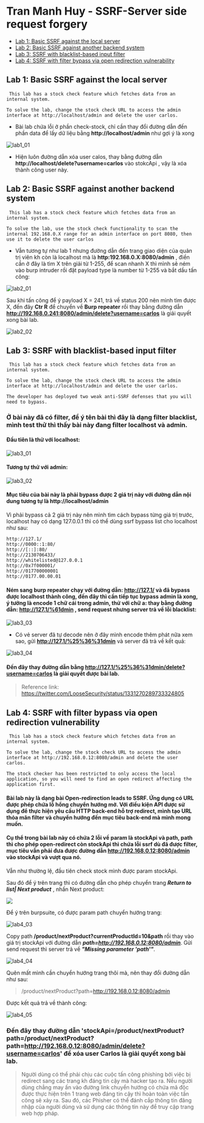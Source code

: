 # Tran Manh Huy - SSRF-Server side request forgery 

* [Lab 1: Basic SSRF against the local server](#lab-1-basic-ssrf-against-the-local-server)
* [Lab 2: Basic SSRF against another backend system](#lab-2-basic-ssrf-against-another-backend-system)
* [Lab 3: SSRF with blacklist-based input filter](#lab-3-ssrf-with-blacklist-based-input-filter)
* [Lab 4: SSRF with filter bypass via open redirection vulnerability](#lab-4-ssrf-with-filter-bypass-via-open-redirection-vulnerability)

## Lab 1: Basic SSRF against the local server

```
 This lab has a stock check feature which fetches data from an internal system.

To solve the lab, change the stock check URL to access the admin interface at http://localhost/admin and delete the user carlos. 

```

- Bài lab chứa lỗi ở phần check-stock, chỉ cần thay đổi đường dẫn đến phần data để lấy dữ liệu bằng **http://localhost/admin** như gợi ý là xong

![lab1_01](https://github.com/manhhuy2002/hello-world/blob/main/ssrf/lab1_01.jpg)

- Hiện luôn đường dẫn xóa user calos, thay bằng đường dẫn **http://localhost/delete?username=carlos** vào stokcApi , vậy là xóa thành công user này.

## Lab 2: Basic SSRF against another backend system

```
 This lab has a stock check feature which fetches data from an internal system.

To solve the lab, use the stock check functionality to scan the internal 192.168.0.X range for an admin interface on port 8080, then use it to delete the user carlos

```
- Vẫn tương tự như lab 1 nhưng đường dẫn đến trang giao diện của quản trị viên kh còn là localhost mà là **http:192.168.0.X:8080/admin** , điền cần ở đây là tìm X trên giải từ 1-255, để scan nhanh X thì mình sẽ ném vào burp intruder rồi đặt payload type là number từ 1-255 và bắt dầu tấn công:

![lab2_01](https://github.com/manhhuy2002/hello-world/blob/main/ssrf/lab2_01.jpg)

Sau khi tấn công để ý payload X = 241, trả về status 200 nên mình tìm được X, đến đây **Ctr R** để chuyển về **Burp repeater** rồi thay bằng đường dẫn **http://192.168.0.241:8080/admin/delete?username=carlos** là giải quyết xong bài lab.

![lab2_02](https://github.com/manhhuy2002/hello-world/blob/main/ssrf/lab2_02.jpg)

## Lab 3: SSRF with blacklist-based input filter

```
 This lab has a stock check feature which fetches data from an internal system.

To solve the lab, change the stock check URL to access the admin interface at http://localhost/admin and delete the user carlos.

The developer has deployed two weak anti-SSRF defenses that you will need to bypass. 

```

### Ở bài này đã có filter, để ý tên bài thì đây là dạng filter blacklist, mình test thử thì thấy bài này đang filter localhost và admin.
#### Đầu tiên là thử với localhost:

![lab3_01](https://github.com/manhhuy2002/hello-world/blob/main/ssrf/lab3_01.jpg)

#### Tương tự thử với admin:

![lab3_02](https://github.com/manhhuy2002/hello-world/blob/main/ssrf/lab3_02.jpg)

#### Mục tiêu của bài này là phải bypass được 2 giá trị này với đường dẫn nội dung tương tự là http://localhost/admin
Vì phải bypass cả 2 giá trị này nên mình tìm cách bypass từng giá trị trước, localhost hay có dạng 127.0.0.1 thì có thể dùng ssrf bypass list cho localhost như sau:

```
http://127.1/
http://0000::1:80/
http://[::]:80/
http://2130706433/
http://whitelisted@127.0.0.1
http://0x7f000001/
http://017700000001
http://0177.00.00.01

```

#### Ném sang burp repeater chạy với đường dẫn: **http://127.1/** và đã bypass được localhost thành công, đến đây thì cần tiếp tục bypass admin là xong, ý tưởng là encode 1 chữ cái trong admin, thử với chữ a: thay bằng đường dẫn: **http://127.1/%61dmin** , send request nhưng server trả về lỗi blacklist: 

![lab3_03](https://github.com/manhhuy2002/hello-world/blob/main/ssrf/lab3_03.jpg)

- Có vẻ server đã tự decode nên ở đây mình encode thêm phát nữa xem sao, gửi **http://127.1/%25%36%31dmin** và server đã trả về kết quả:

![lab3_04](https://github.com/manhhuy2002/hello-world/blob/main/ssrf/lab3_04.jpg)


#### Đến đây thay đường dẫn bằng **http://127.1/%25%36%31dmin/delete?username=carlos** là giải quyết được bài lab.



> Reference link: https://twitter.com/LooseSecurity/status/1331270289733324805

## Lab 4: SSRF with filter bypass via open redirection vulnerability

```
 This lab has a stock check feature which fetches data from an internal system.

To solve the lab, change the stock check URL to access the admin interface at http://192.168.0.12:8080/admin and delete the user carlos.

The stock checker has been restricted to only access the local application, so you will need to find an open redirect affecting the application first. 

```
#### Bài lab này là dạng bài Open-redirection leads to SSRF. Ứng dụng có URL được phép chứa lỗ hổng chuyển hướng mở. Với điều kiện API được sử dụng để thực hiện yêu cầu HTTP back-end hỗ trợ redirect, mình tạo URL thỏa mãn filter và chuyển hướng đến mục tiêu back-end mà mình mong muốn.

#### Cụ thể trong bài lab này có chứa 2 lỗi về param là stockApi và path, path thì cho phép open-redirect còn stockApi thì chứa lỗi ssrf dù đã được filter, mục tiêu vẫn phải đưa được đường dẫn **http://192.168.0.12:8080/admin** vào stockApi và vượt qua nó.

Vẫn như thường lệ, đầu tiên check stock mình được param stockApi.

Sau đó để ý trên trang thì có đường dẫn cho phép chuyển trang ***Return to list| Next product*** , nhấn Next product:

![](https://github.com/manhhuy2002/hello-world/blob/main/ssrf/lab4_02.jpg)

Để ý trên burpsuite, có được param path chuyển hướng trang:

![lab4_03](https://github.com/manhhuy2002/hello-world/blob/main/ssrf/lab4_03.jpg)

Copy path **/product/nextProduct?currentProductId=10&path** rồi thay vào giá trị stockApi với đường dẫn ***path=http://192.168.0.12:8080/admin***. Gửi send request thì server trả về ***"Missing parameter 'path'"***. 

![lab4_04](https://github.com/manhhuy2002/hello-world/blob/main/ssrf/lab4_04.jpg)

Quên mất mình cần chuyển hướng trang thôi mà, nên thay đổi đường dẫn như sau: 

> /product/nextProduct?path=http://192.168.0.12:8080/admin

Được kết quả trả về thành công: 

![lab4_05](https://github.com/manhhuy2002/hello-world/blob/main/ssrf/lab4_05.jpg)

### Đến đây thay đường dẫn '**stockApi=/product/nextProduct?path=/product/nextProduct?path=http://192.168.0.12:8080/admin/delete?username=carlos**' để xóa user Carlos là giải quyết xong bài lab.

> Người dùng có thể phải chịu các cuộc tấn công phishing bởi việc bị redirect sang các trang kh đáng tin cậy mà hacker tạo ra. Nếu người dùng chẳng may ấn vào đường link chuyển hướng có chứa mã độc được thực hiện trên 1 trang web đáng tin cậy thì hoàn toàn việc tấn công sẽ xảy ra. Sau đó, các Phisher có thể đánh cắp thông tin đăng nhập của người dùng và sử dụng các thông tin này để truy cập trang web hợp pháp.
